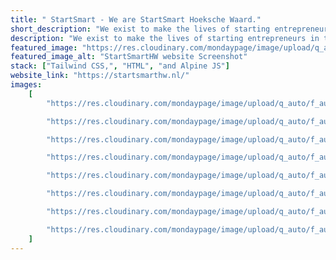 ```yaml
---
title: " StartSmart - We are StartSmart Hoeksche Waard."
short_description: "We exist to make the lives of starting entrepreneurs in the Hoeksche Waard easier. "
description: "We exist to make the lives of starting entrepreneurs in the Hoeksche Waard easier. "
featured_image: "https://res.cloudinary.com/mondaypage/image/upload/q_auto/f_auto/v1710535864/coder-x/featured-images/startsmarthw_dgabug.webp"
featured_image_alt: "StartSmartHW website Screenshot"
stack: ["Tailwind CSS,", "HTML", "and Alpine JS"]
website_link: "https://startsmarthw.nl/"
images:
    [
        "https://res.cloudinary.com/mondaypage/image/upload/q_auto/f_auto/v1711199712/coder-x/projects/startsmarthw/StartSmart_HW_Homepage_x48vbw.jpg",

        "https://res.cloudinary.com/mondaypage/image/upload/q_auto/f_auto/v1711199669/coder-x/projects/startsmarthw/Contact_StartSmartHW_ufcfsj.jpg",

        "https://res.cloudinary.com/mondaypage/image/upload/q_auto/f_auto/v1711199673/coder-x/projects/startsmarthw/FAQ_StartSmartHW_s7kdru.jpg",

        "https://res.cloudinary.com/mondaypage/image/upload/q_auto/f_auto/v1711199687/coder-x/projects/startsmarthw/Lidmaatschappen_StartSmartHW_mnw0eu.jpg",

        "https://res.cloudinary.com/mondaypage/image/upload/q_auto/f_auto/v1711199697/coder-x/projects/startsmarthw/Over_ons_StartSmartHW_k34sbu.jpg",

        "https://res.cloudinary.com/mondaypage/image/upload/q_auto/f_auto/v1711199702/coder-x/projects/startsmarthw/StartCoach_StartSmartHW_g3f5aw.jpg",

        "https://res.cloudinary.com/mondaypage/image/upload/q_auto/f_auto/v1711199709/coder-x/projects/startsmarthw/StartersEvents_StartSmartHW_r3aewl.jpg",

        "https://res.cloudinary.com/mondaypage/image/upload/q_auto/f_auto/v1711199684/coder-x/projects/startsmarthw/Leden_StartSmartHW_llia7d.jpg",
    ]
---
```

